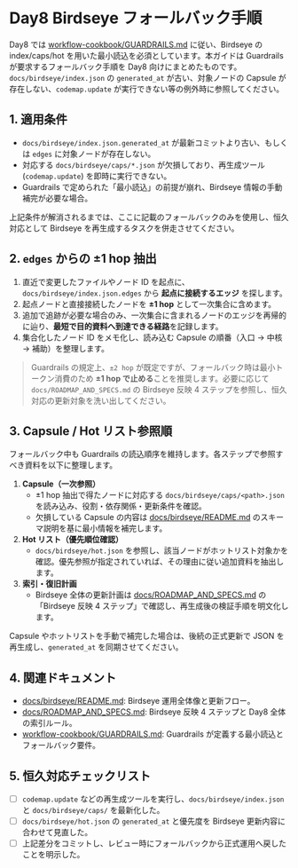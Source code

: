 # Day8 Birdseye フォールバック手順

Day8 では [workflow-cookbook/GUARDRAILS.md](../workflow-cookbook/GUARDRAILS.md) に従い、Birdseye の index/caps/hot を用いた最小読込を必須としています。本ガイドは Guardrails が要求するフォールバック手順を Day8 向けにまとめたものです。`docs/birdseye/index.json` の `generated_at` が古い、対象ノードの Capsule が存在しない、`codemap.update` が実行できない等の例外時に参照してください。

## 1. 適用条件
- `docs/birdseye/index.json.generated_at` が最新コミットより古い、もしくは `edges` に対象ノードが存在しない。
- 対応する `docs/birdseye/caps/*.json` が欠損しており、再生成ツール (`codemap.update`) を即時に実行できない。
- Guardrails で定められた「最小読込」の前提が崩れ、Birdseye 情報の手動補完が必要な場合。

上記条件が解消されるまでは、ここに記載のフォールバックのみを使用し、恒久対応として Birdseye を再生成するタスクを併走させてください。

## 2. `edges` からの ±1 hop 抽出
1. 直近で変更したファイルやノード ID を起点に、`docs/birdseye/index.json.edges` から **起点に接続するエッジ** を探します。
2. 起点ノードと直接接続したノードを **±1 hop** として一次集合に含めます。
3. 追加で追跡が必要な場合のみ、一次集合に含まれるノードのエッジを再帰的に辿り、**最短で目的資料へ到達できる経路**を記録します。
4. 集合化したノード ID をメモ化し、読み込む Capsule の順番（入口 → 中核 → 補助）を整理します。

> Guardrails の規定上、`±2 hop` が既定ですが、フォールバック時は最小トークン消費のため **±1 hop で止める**ことを推奨します。必要に応じて `docs/ROADMAP_AND_SPECS.md` の Birdseye 反映 4 ステップを参照し、恒久対応の更新対象を洗い出してください。

## 3. Capsule / Hot リスト参照順
フォールバック中も Guardrails の読込順序を維持します。各ステップで参照すべき資料を以下に整理します。

1. **Capsule（一次参照）**
   - ±1 hop 抽出で得たノードに対応する `docs/birdseye/caps/<path>.json` を読み込み、役割・依存関係・更新条件を確認。
   - 欠損している Capsule の内容は [docs/birdseye/README.md](birdseye/README.md) のスキーマ説明を基に最小情報を補完します。
2. **Hot リスト（優先順位確認）**
   - `docs/birdseye/hot.json` を参照し、該当ノードがホットリスト対象かを確認。優先参照が指定されていれば、その理由に従い追加資料を抽出します。
3. **索引・復旧計画**
   - Birdseye 全体の更新計画は [docs/ROADMAP_AND_SPECS.md](ROADMAP_AND_SPECS.md) の「Birdseye 反映 4 ステップ」で確認し、再生成後の検証手順を明文化します。

Capsule やホットリストを手動で補完した場合は、後続の正式更新で JSON を再生成し、`generated_at` を同期させてください。

## 4. 関連ドキュメント
- [docs/birdseye/README.md](birdseye/README.md): Birdseye 運用全体像と更新フロー。
- [docs/ROADMAP_AND_SPECS.md](ROADMAP_AND_SPECS.md): Birdseye 反映 4 ステップと Day8 全体の索引ルール。
- [workflow-cookbook/GUARDRAILS.md](../workflow-cookbook/GUARDRAILS.md): Guardrails が定義する最小読込とフォールバック要件。

## 5. 恒久対応チェックリスト
- [ ] `codemap.update` などの再生成ツールを実行し、`docs/birdseye/index.json` と `docs/birdseye/caps/` を最新化した。
- [ ] `docs/birdseye/hot.json` の `generated_at` と優先度を Birdseye 更新内容に合わせて見直した。
- [ ] 上記差分をコミットし、レビュー時にフォールバックから正式運用へ戻したことを明示した。
